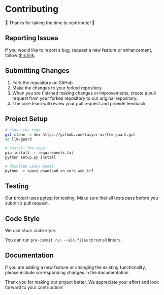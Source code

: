 # Contributing

:tada: Thanks for taking the time to contribute! :tada:

## Reporting Issues

If you would like to report a bug, request a new feature or enhancement, follow [this link](https://github.com/laiyer-ai/llm-guard/issues/new/choose).

## Submitting Changes

1. Fork the repository on GitHub.
2. Make the changes to your forked repository.
3. When you are finished making changes or improvements, create a pull request from your forked repository to our original repository.
4. The core team will review your pull request and provide feedback.

## Project Setup

```bash
# clone the repo
git clone -b dev https://github.com/laiyer-ai/llm-guard.git
cd llm-guard

# install the repo
pip install -r requirements.txt
python setup.py install

# download SpaCy model
python -m spacy download en_core_web_trf
```

## Testing

Our project uses [pytest](https://docs.pytest.org/en/latest/) for testing. Make sure that all tests pass before you submit a pull request.

## Code Style

We use `black` code style.

You can run `pre-commit run --all-files` to run all linters.

## Documentation

If you are adding a new feature or changing the existing functionality, please include corresponding changes in the documentation.

Thank you for making our project better. We appreciate your effort and look forward to your contribution!
